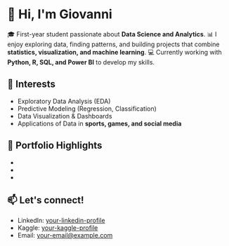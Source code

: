 # 👋 Hi, I'm Giovanni

🎓 First-year student passionate about **Data Science and Analytics**.
📊 I enjoy exploring data, finding patterns, and building projects that combine **statistics, visualization, and machine learning**.
💻 Currently working with **Python, R, SQL, and Power BI** to develop my skills.

## 🔎 Interests

* Exploratory Data Analysis (EDA)
* Predictive Modeling (Regression, Classification)
* Data Visualization & Dashboards
* Applications of Data in **sports, games, and social media**

## 🚀 Portfolio Highlights

*
*
*

## 📫 Let's connect!

* LinkedIn: [your-linkedin-profile](https://www.linkedin.com/in/giovanni-orozco-calvinisti-03228a37b/)
* Kaggle: [your-kaggle-profile](#)
* Email: [your-email@example.com](giovanniorozcocalvinisti@gmail.com)
